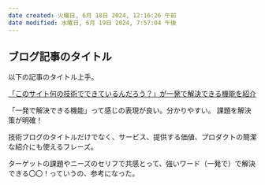 ```yaml
---
date created: 火曜日, 6月 18日 2024, 12:16:26 午前
date modified: 水曜日, 6月 19日 2024, 7:57:04 午後
---
```

## ブログ記事のタイトル

以下の記事のタイトル上手。

[「このサイト何の技術でできているんだろう？」が一発で解決できる機能を紹介](https://qiita.com/TeppeiMimachi/items/d421ffce13fb67ab9bbf)

「一発で解決できる機能」って感じの表現が良い。分かりやすい。
課題を解決策が明確！

技術ブログのタイトルだけでなく、サービス、提供する価値、プロダクトの簡潔な紹介にも使えるフレーズ。

ターゲットの課題やニーズのセリフで共感とって、強いワード（一発で）で解決できる〇〇！っていうの、参考になった。